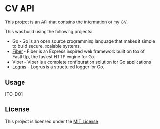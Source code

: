 # CV API

This project is an API that contains the information of my CV.

This was build using the following projects:
- [Go](https://go.dev/) - Go is an open source programming language that makes it simple to build secure, scalable systems.
- [Fiber](https://gofiber.io/) - Fiber is an Express inspired web framework built on top of Fasthttp, the fastest HTTP engine for Go.
- [Viper](https://github.com/spf13/viper) - Viper is a complete configuration solution for Go applications
- [Logrus](https://github.com/sirupsen/logrus) - Logrus is a structured logger for Go.

## Usage

[TO-DO]

## License

This project is licensed under the [MIT License](./LICENSE)
